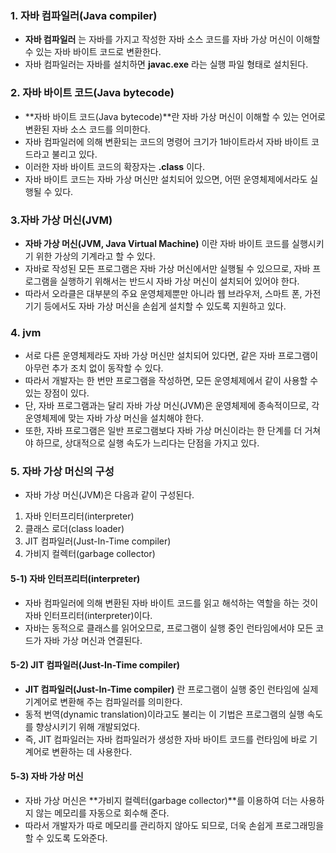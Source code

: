 ### 1. 자바 컴파일러(Java compiler)
- **자바 컴파일러** 는 자바를 가지고 작성한 자바 소스 코드를 자바 가상 머신이 이해할 수 있는 자바 바이트 코드로 변환한다.
- 자바 컴파일러는 자바를 설치하면 **javac.exe** 라는 실행 파일 형태로 설치된다.

### 2. 자바 바이트 코드(Java bytecode)
- **자바 바이트 코드(Java bytecode)**란 자바 가상 머신이 이해할 수 있는 언어로 변환된 자바 소스 코드를 의미한다.
- 자바 컴파일러에 의해 변환되는 코드의 명령어 크기가 1바이트라서 자바 바이트 코드라고 불리고 있다.
- 이러한 자바 바이트 코드의 확장자는 **.class** 이다.
- 자바 바이트 코드는 자바 가상 머신만 설치되어 있으면, 어떤 운영체제에서라도 실행될 수 있다.

### 3.자바 가상 머신(JVM)
- **자바 가상 머신(JVM, Java Virtual Machine)** 이란 자바 바이트 코드를 실행시키기 위한 가상의 기계라고 할 수 있다.
- 자바로 작성된 모든 프로그램은 자바 가상 머신에서만 실행될 수 있으므로, 자바 프로그램을 실행하기 위해서는 반드시 자바 가상 머신이 설치되어 있어야 한다.
- 따라서 오라클은 대부분의 주요 운영체제뿐만 아니라 웹 브라우저, 스마트 폰, 가전기기 등에서도 자바 가상 머신을 손쉽게 설치할 수 있도록 지원하고 있다.

### 4. jvm
- 서로 다른 운영체제라도 자바 가상 머신만 설치되어 있다면, 같은 자바 프로그램이 아무런 추가 조치 없이 동작할 수 있다.
- 따라서 개발자는 한 번만 프로그램을 작성하면, 모든 운영체제에서 같이 사용할 수 있는 장점이 있다.
- 단, 자바 프로그램과는 달리 자바 가상 머신(JVM)은 운영체제에 종속적이므로, 각 운영체제에 맞는 자바 가상 머신을 설치해야 한다.
- 또한, 자바 프로그램은 일반 프로그램보다 자바 가상 머신이라는 한 단계를 더 거쳐야 하므로, 상대적으로 실행 속도가 느리다는 단점을 가지고 있다.

### 5. 자바 가상 머신의 구성
- 자바 가상 머신(JVM)은 다음과 같이 구성된다. <br>

1. 자바 인터프리터(interpreter)
2. 클래스 로더(class loader)
3. JIT 컴파일러(Just-In-Time compiler)
4. 가비지 컬렉터(garbage collector)

#### 5-1) 자바 인터프리터(interpreter)
- 자바 컴파일러에 의해 변환된 자바 바이트 코드를 읽고 해석하는 역할을 하는 것이 자바 인터프리터(interpreter)이다.
- 자바는 동적으로 클래스를 읽어오므로, 프로그램이 실행 중인 런타임에서야 모든 코드가 자바 가상 머신과 연결된다.

#### 5-2) JIT 컴파일러(Just-In-Time compiler)
- **JIT 컴파일러(Just-In-Time compiler)** 란 프로그램이 실행 중인 런타임에 실제 기계어로 변환해 주는 컴파일러를 의미한다.
- 동적 번역(dynamic translation)이라고도 불리는 이 기법은 프로그램의 실행 속도를 향상시키기 위해 개발되었다.
- 즉, JIT 컴파일러는 자바 컴파일러가 생성한 자바 바이트 코드를 런타임에 바로 기계어로 변환하는 데 사용한다.


#### 5-3) 자바 가상 머신
- 자바 가상 머신은 **가비지 컬렉터(garbage collector)**를 이용하여 더는 사용하지 않는 메모리를 자동으로 회수해 준다.
- 따라서 개발자가 따로 메모리를 관리하지 않아도 되므로, 더욱 손쉽게 프로그래밍을 할 수 있도록 도와준다.
